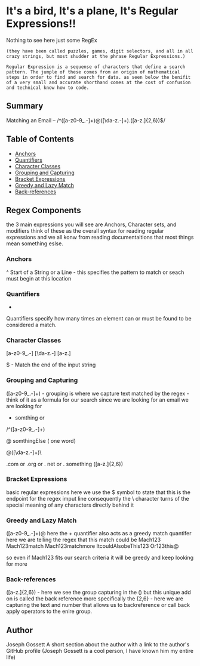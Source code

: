 #  It's a bird, It's a plane, It's Regular Expressions!!

 Nothing to see here just some RegEx

    (they have been called puzzles, games, digit selectors, and all in all crazy strings, but most shudder at the phrase Regular Expressions.)

    Regular Expression is a sequense of characters that define a search pattern. The jumple of these comes from an origin of mathematical steps in order to find and search for data. as seen below the benifit of a very small and accurate shorthand comes at the cost of confusion and technical know how to code.


## Summary

Matching an Email – /^([a-z0-9_\.-]+)@([\da-z\.-]+)\.([a-z\.]{2,6})$/

## Table of Contents

- [Anchors](#anchors)
- [Quantifiers](#quantifiers)
- [Character Classes](#character-classes)
- [Grouping and Capturing](#grouping-and-capturing)
- [Bracket Expressions](#bracket-expressions)
- [Greedy and Lazy Match](#greedy-and-lazy-match)
- [Back-references](#back-references)

## Regex Components

the 3 main expressions you will see are Anchors, Character sets, and modifiers
think of these as the overall syntax for reading regular expressions and we all konw from reading documentaitions that most things 
mean something eslse.

### Anchors
^ 
Start of a String or a Line - this specifies the pattern to match or seach must begin at this location

### Quantifiers
+
Quantifiers specify how many times an element can or must be found to be considered a match.

### Character Classes

[a-z0-9_\.-] [\da-z\.-] [a-z\.]

$ - Match the end of the input string 

### Grouping and Capturing

([a-z0-9_\.-]+)  - grouping is where we capture text matched by the regex - think of it as a formula for our search 
since we are looking for an email we are looking for 
- somthing or  

/^([a-z0-9_\.-]+)

@ somthingElse ( one word)

@([\da-z\.-]+)\

.com or .org or . net or . something 
([a-z\.]{2,6})

### Bracket Expressions

basic regular expressions
here we use the $ symbol to state that this is the endpoint for the regex imput line 
consequently the \ character turns of the special meaning of any characters directly behind it

### Greedy and Lazy Match

([a-z0-9_\.-]+)@
here the + quantifier also acts as a greedy match quantifer
here we are telling the regex that this match could be 
Mach123
Mach123match
Mach123matchmore
ItcouldAlsobeThis123
Or123this@

so even if Mach123 fits our search criteria it will be greedy and keep looking for more 


### Back-references

([a-z\.]{2,6}) - here we see the group capturing in the () but this unique add on is called the back reference
more specifically the {2,6} - here we are capturing the text and number that allows us to backreference or call back apply 
operators to the enire group.




## Author
 Joseph Gossett
A short section about the author with a link to the author's GitHub profile (Joseph Gossett is a cool person, I have known him my entire life)
